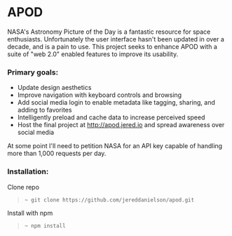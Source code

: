 # APOD

NASA's Astronomy Picture of the Day is a fantastic resource for space enthusiasts. Unfortunately the user interface hasn't been updated in over a decade, and is a pain to use. This project seeks to enhance APOD with a suite of "web 2.0" enabled features to improve its usability.

### Primary goals:
- Update design aesthetics
- Improve navigation with keyboard controls and browsing
- Add social media login to enable metadata like tagging, sharing, and adding to favorites
- Intelligently preload and cache data to increase perceived speed
- Host the final project at http://apod.jered.io and spread awareness over social media

At some point I'll need to petition NASA for an API key capable of handling more than 1,000 requests per day.

### Installation:

Clone repo
> `~ git clone https://github.com/jereddanielson/apod.git`

Install with npm
> `~ npm install`
